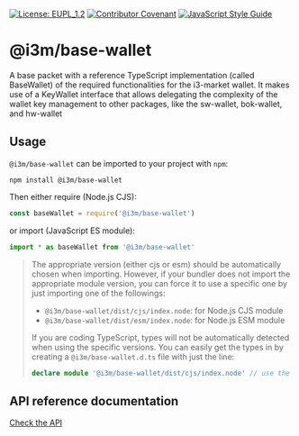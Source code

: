 [![License: EUPL_1.2](https://img.shields.io/badge/license-EUPL_1.2-green.svg)](LICENSE)
[![Contributor Covenant](https://img.shields.io/badge/Contributor%20Covenant-2.1-4baaaa.svg)](CODE_OF_CONDUCT.md)
[![JavaScript Style Guide](https://img.shields.io/badge/code_style-standard-brightgreen.svg)](https://standardjs.com)

# @i3m/base-wallet

A base packet with a reference TypeScript implementation (called BaseWallet) of the required functionalities for the i3-market wallet. It makes use of a KeyWallet interface that allows delegating the complexity of the wallet key management to other packages, like the sw-wallet, bok-wallet, and hw-wallet

## Usage

`@i3m/base-wallet` can be imported to your project with `npm`:

```console
npm install @i3m/base-wallet
```

Then either require (Node.js CJS):

```javascript
const baseWallet = require('@i3m/base-wallet')
```

or import (JavaScript ES module):

```javascript
import * as baseWallet from '@i3m/base-wallet'
```

> The appropriate version (either cjs or esm) should be automatically chosen when importing. However, if your bundler does not import the appropriate module version, you can force it to use a specific one by just importing one of the followings:
>
> - `@i3m/base-wallet/dist/cjs/index.node`: for Node.js CJS module
> - `@i3m/base-wallet/dist/esm/index.node`: for Node.js ESM module
>
> If you are coding TypeScript, types will not be automatically detected when using the specific versions. You can easily get the types in by creating a `@i3m/base-wallet.d.ts` file with just the line:
>
> ```typescript
> declare module '@i3m/base-wallet/dist/cjs/index.node' // use the specific file you were importing
> ```

## API reference documentation

[Check the API](docs/API.md)
